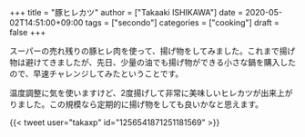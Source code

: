 +++
title = "豚ヒレカツ"
author = ["Takaaki ISHIKAWA"]
date = 2020-05-02T14:51:00+09:00
tags = ["secondo"]
categories = ["cooking"]
draft = false
+++

スーパーの売れ残りの豚ヒレ肉を使って、揚げ物をしてみました。これまで揚げ物は避けてきましたが、先日、少量の油でも揚げ物ができる小さな鍋を購入したので、早速チャレンジしてみたということです。  

温度調整に気を使いますけど、2度揚げして非常に美味しいヒレカツが出来上がりました。この規模なら定期的に揚げ物をしても良いかなと思えます。  

{{< tweet user="takaxp" id="1256541871251181569" >}}